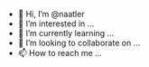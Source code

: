 - 👋 Hi, I’m @naatler
- 👀 I’m interested in ...
- 🌱 I’m currently learning ...
- 💞️ I’m looking to collaborate on ...
- 📫 How to reach me ...

<!---
naatler/naatler is a ✨ special ✨ repository because its `README.md` (this file) appears on your GitHub profile.
You can click the Preview link to take a look at your changes.
--->
